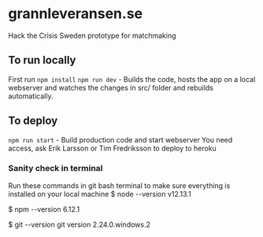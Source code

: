 # grannleveransen.se
Hack the Crisis Sweden prototype for matchmaking

## To run locally
First run ```npm install```
```npm run dev``` - Builds the code, hosts the app on a local webserver and watches the changes in src/ folder and rebuilds automatically.


## To deploy
```npm run start``` - Build production code and start webserver
You need access, ask Erik Larsson or Tim Fredriksson to deploy to heroku

### Sanity check in terminal
Run these commands in git bash terminal to make sure everything is installed on your local machine
$ node --version
v12.13.1

$ npm --version
6.12.1

$ git --version
git version 2.24.0.windows.2